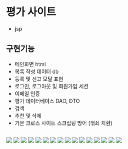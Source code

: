 # 평가 사이트
- jsp

## 구현기능

- 메인화면 html
- 목록 작성 데이터 db
- 등록 및 신고 모달 표현
- 로그인, 로그아웃 및 회원가입 세션
- 이메일 인증
- 평가 데이터베이스 DAO, DTO
- 검색
- 추천 및 삭제
- 기본 크로스 사이트 스크립팅 방어 (꺾쇠 치환)

##
<img src="https://user-images.githubusercontent.com/59479116/101315875-c66db980-389e-11eb-9b69-4215537a9f49.PNG">

<img src="https://user-images.githubusercontent.com/59479116/101315906-d2597b80-389e-11eb-8b58-1e738a7e7a3b.PNG">

<img src="https://user-images.githubusercontent.com/59479116/101315911-d4bbd580-389e-11eb-9d48-7208699b87e1.PNG">

<img src="https://user-images.githubusercontent.com/59479116/101315945-ea30ff80-389e-11eb-961f-6059c1051687.PNG">

<img src="https://user-images.githubusercontent.com/59479116/101315949-ebfac300-389e-11eb-867f-bff449caf702.PNG">

<img src="https://user-images.githubusercontent.com/59479116/101315970-f452fe00-389e-11eb-8932-b2ac05d41018.PNG">

<img src="https://user-images.githubusercontent.com/59479116/101315994-fcab3900-389e-11eb-945e-cacf4a5d0926.PNG">

<img src="https://user-images.githubusercontent.com/59479116/101316010-046add80-389f-11eb-890d-0f3f0fa45f1d.PNG">

<img src="https://user-images.githubusercontent.com/59479116/101316014-0765ce00-389f-11eb-949a-fc32b11b06f5.PNG">

<img src="https://user-images.githubusercontent.com/59479116/101316021-09c82800-389f-11eb-906e-cf10048655d9.PNG">

<img src="https://user-images.githubusercontent.com/59479116/101316028-0b91eb80-389f-11eb-9377-32fe6676ac72.PNG">

<img src="https://user-images.githubusercontent.com/59479116/101316038-12b8f980-389f-11eb-8b7b-e3a07673ae82.PNG">

<img src="https://user-images.githubusercontent.com/59479116/101316041-1482bd00-389f-11eb-83b8-a11ffd0af575.PNG">

<img src="https://user-images.githubusercontent.com/59479116/101316051-1a789e00-389f-11eb-9c3e-78811c2a502e.PNG">

<img src="https://user-images.githubusercontent.com/59479116/101316055-1cdaf800-389f-11eb-86ef-a6b62cb2131c.PNG">

<img src="https://user-images.githubusercontent.com/59479116/101316073-249a9c80-389f-11eb-8691-39b139b08c01.PNG">

